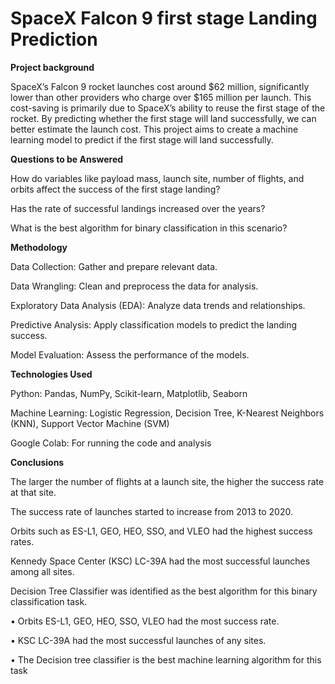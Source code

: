 # SpaceX Falcon 9 first stage Landing Prediction
**Project background**

SpaceX’s Falcon 9 rocket launches cost around $62 million, significantly lower than other providers who charge over $165 million per launch. This cost-saving is primarily due to SpaceX’s ability to reuse the 
first stage of the rocket. By predicting whether the first stage will land successfully, we can better estimate the launch cost. This project aims to create a machine learning model to predict if the first stage will land successfully.

**Questions to be Answered**

How do variables like payload mass, launch site, number of flights, and orbits affect the success of the first stage landing?

Has the rate of successful landings increased over the years?

What is the best algorithm for binary classification in this scenario?

**Methodology**

Data Collection: Gather and prepare relevant data.

Data Wrangling: Clean and preprocess the data for analysis.

Exploratory Data Analysis (EDA): Analyze data trends and relationships.

Predictive Analysis: Apply classification models to predict the landing success.

Model Evaluation: Assess the performance of the models.

**Technologies Used**

Python: Pandas, NumPy, Scikit-learn, Matplotlib, Seaborn

Machine Learning: Logistic Regression, Decision Tree, K-Nearest Neighbors (KNN), Support Vector Machine (SVM)

Google Colab: For running the code and analysis

**Conclusions**

The larger the number of flights at a launch site, the higher the success rate at that site.

The success rate of launches started to increase from 2013 to 2020.

Orbits such as ES-L1, GEO, HEO, SSO, and VLEO had the highest success rates.

Kennedy Space Center (KSC) LC-39A had the most successful launches among all sites.

Decision Tree Classifier was identified as the best algorithm for this binary classification task.


• Orbits ES-L1, GEO, HEO, SSO, VLEO had the most success rate.

• KSC LC-39A had the most successful launches of any sites.

• The Decision tree classifier is the best machine learning algorithm for this task
